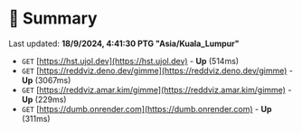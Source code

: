 # 📖 Summary
Last updated: **18/9/2024, 4:41:30 PTG "Asia/Kuala_Lumpur"**

- `GET` [https://hst.ujol.dev](https://hst.ujol.dev) - **Up** (514ms)
- `GET` [https://reddviz.deno.dev/gimme](https://reddviz.deno.dev/gimme) - **Up** (3067ms)
- `GET` [https://reddviz.amar.kim/gimme](https://reddviz.amar.kim/gimme) - **Up** (229ms)
- `GET` [https://dumb.onrender.com](https://dumb.onrender.com) - **Up** (311ms)
